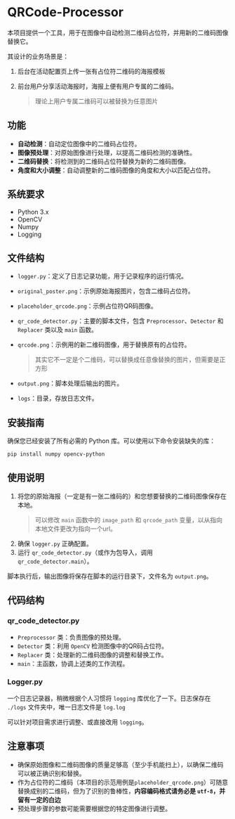 # QRCode-Processor

本项目提供一个工具，用于在图像中自动检测二维码占位符，并用新的二维码图像替换它。

其设计的业务场景是：

1. 后台在活动配置页上传一张有占位符二维码的海报模板
2. 前台用户分享活动海报时，海报上便有用户专属的二维码。

    > 理论上用户专属二维码可以被替换为任意图片

## 功能

- **自动检测**：自动定位图像中的二维码占位符。
- **图像预处理**：对原始图像进行处理，以提高二维码检测的准确性。
- **二维码替换**：将检测到的二维码占位符替换为新的二维码图像。
- **角度和大小调整**：自动调整新的二维码图像的角度和大小以匹配占位符。

## 系统要求

- Python 3.x
- OpenCV
- Numpy
- Logging

## 文件结构

- `logger.py`：定义了日志记录功能，用于记录程序的运行情况。
- `original_poster.png`：示例原始海报图片，包含二维码占位符。
- `placeholder_qrcode.png`：示例占位符QR码图像。
- `qr_code_detector.py`：主要的脚本文件，包含 `Preprocessor`、`Detector` 和 `Replacer` 类以及 `main` 函数。
- `qrcode.png`：示例用的新二维码图像，用于替换原有的占位符。

    > 其实它不一定是个二维码，可以替换成任意像替换的图片，但需要是正方形

- `output.png`：脚本处理后输出的图片。
- `logs`：目录，存放日志文件。

## 安装指南

确保您已经安装了所有必需的 Python 库。可以使用以下命令安装缺失的库：

```bash
pip install numpy opencv-python
```

## 使用说明

1. 将您的原始海报（一定是有一张二维码的）和您想要替换的二维码图像保存在本地。
    > 可以修改 `main` 函数中的 `image_path` 和 `qrcode_path` 变量，以从指向本地文件更改为指向一个url。
2. 确保 `logger.py` 正确配置。
3. 运行 `qr_code_detector.py`（或作为包导入，调用 `qr_code_detector.main`）。

脚本执行后，输出图像将保存在脚本的运行目录下，文件名为 `output.png`。

## 代码结构

### qr_code_detector.py

- `Preprocessor` 类：负责图像的预处理。
- `Detector` 类：利用 `OpenCV` 检测图像中的QR码占位符。
- `Replacer` 类：处理新的二维码图像的调整和替换工作。
- `main`：主函数，协调上述类的工作流程。

### Logger.py

一个日志记录器，稍微根据个人习惯将 `logging` 库优化了一下。日志保存在 `./logs` 文件夹中，唯一日志文件是 `log.log`

可以针对项目需求进行调整、或直接改用 `logging`。

## 注意事项

- 确保原始图像和二维码图像的质量足够高（至少手机能扫上），以确保二维码可以被正确识别和替换。
- 作为占位符的二维码（本项目的示范用例是`placeholder_qrcode.png`）可随意替换成别的二维码，但为了识别的鲁棒性，**内容编码格式请务必是 `utf-8`，并留有一定的白边**
- 预处理步骤的参数可能需要根据您的特定图像进行调整。
